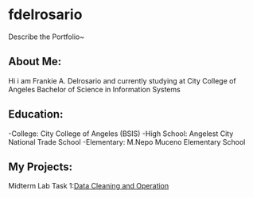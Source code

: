 # fdelrosario
Describe the Portfolio~
## About Me:
Hi i am Frankie A. Delrosario and currently studying at City College of Angeles Bachelor of Science in Information Systems
## Education:
 -College: City College of Angeles (BSIS)
 -High School: Angelest City National Trade School
 -Elementary: M.Nepo Muceno Elementary School

 ## My Projects:
 Midterm Lab Task 1:[Data Cleaning and Operation](Midterm%20Task%201)
